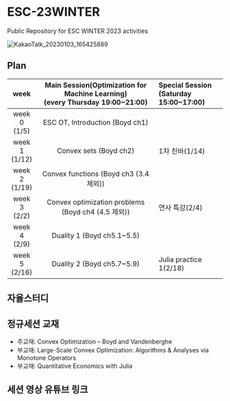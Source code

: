 # ESC-23WINTER
Public Repository for ESC WINTER 2023 activities

![KakaoTalk_20230103_165425889](https://user-images.githubusercontent.com/56993675/210739941-2714df30-92ed-4cfc-a76f-2f075ccacf47.jpg)

## Plan

|week|Main Session(Optimization for Machine Learning)<br>(every Thursday 19:00~21:00)|Special Session<br>(Saturday 15:00~17:00)|
|:--:|:--------------------------:|:------------------------|
|week 0<br>(1/5)| ESC OT, Introduction (Boyd ch1)| |
|week 1<br>(1/12) | Convex sets (Boyd ch2) <br/>|1차 친바(1/14)|
|week 2<br>(1/19) | Convex functions (Boyd ch3 (3.4 제외)) <br/>| |
|week 3<br>(2/2) | Convex optimization problems (Boyd ch4 (4.5 제외)) <br/>|연사 특강(2/4)|
|week 4<br>(2/9) | Duality 1 (Boyd ch5.1~5.5) <br/>| |
|week 5<br>(2/16) | Duality 2 (Boyd ch5.7~5.9) <br/>|Julia practice 1(2/18)|

## 자율스터디


## 정규세션 교재
- 주교재: Convex Optimization – Boyd and Vandenberghe
- 부교재: Large-Scale Convex Optimization: Algorithms & Analyses via Monotone Operators
- 부교재: Quantitative Economics with Julia 

## 세션 영상 유튜브 링크

